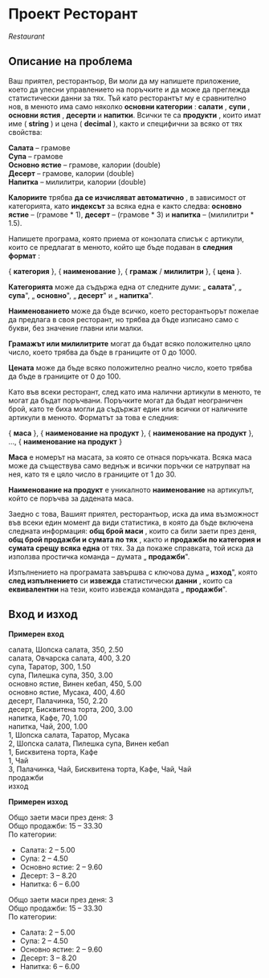 # Проект Ресторант

*Restaurant*

## Описание на проблема

Ваш приятел, ресторантьор, Ви моли да му напишете приложение, което да улесни управлението на поръчките и да може да преглежда статистически данни за тях. Тъй като ресторантът му е сравнително нов, в менюто има само няколко **основни категории** : **салати** , **супи** , **основни ястия** , **десерти** и **напитки**. Всички те са **продукти** , които имат име ( **string** ) и цена ( **decimal** ), както и специфични за всяко от тях свойства:

**Салата** – грамове  
**Супа** – грамове  
**Основно ястие** – грамове, калории (double)  
**Десерт** – грамове, калории (double)  
**Напитка** – милилитри, калории (double)  

**Калориите** трябва **да се изчисляват автоматично** , в зависимост от категорията, като **индексът** за всяка една е както следва: **основно ястие** – (грамове \* 1), **десерт** – (грамове \* 3) и **напитка** – (милилитри \* 1.5).

Напишете програма, която приема от конзолата списък с артикули, които се предлагат в менюто, който ще бъде подаван в **следния формат** :

{ **категория** }, { **наименование** }, { **грамаж** / **милилитри** }, { **цена** }.

**Категорията** може да съдържа една от следните думи: „ **салата**&quot;, „ **супа**&quot;, „ **основно**&quot;, „ **десерт**&quot; и „ **напитка**&quot;.

**Наименованието** може да бъде всичко, което ресторантьорът пожелае да предлага в своя ресторант, но трябва да бъде изписано само с букви, без значение главни или малки.

**Грамажът или милилитрите** могат да бъдат всяко положително цяло число, което трябва да бъде в границите от 0 до 1000.

**Цената** може да бъде всяко положително реално число, което трябва да бъде в границите от 0 до 100.

Като във всеки ресторант, след като има налични артикули в менюто, те могат да бъдат поръчвани. Поръчките могат да бъдат неограничен брой, като те биха могли да съдържат един или всички от наличните артикули в менюто. Форматът за това е следния:

{ **маса** }, { **наименование на продукт** }, { **наименование на продукт** }, …, { **наименование на продукт** }

**Маса** е номерът на масата, за която се отнася поръчката. Всяка маса може да съществува само веднъж и всички поръчки се натрупват на нея, като тя е цяло число в границите от 1 до 30.

**Наименование на продукт** е уникалното **наименование** на артикулът, който се поръчва за дадената маса.

Заедно с това, Вашият приятел, ресторантьор, иска да има възможност във всеки един момент да види статистика, в която да бъде включена следната информация: **общ брой маси** , които са били заети през деня, **общ брой продажби и сумата по тях** , както и **продажби по категория и сумата срещу всяка една** от тях. За да покаже справката, той иска да използва простичка команда – думата „ **продажби**&quot;.

Изпълнението на програмата завършва с ключова дума „ **изход**&quot;, която **след изпълнението** си **извежда** статистически **данни** , които са **еквивалентни** на тези, които извежда командата „ **продажби**&quot;.

## Вход и изход

**Примерен вход**

салата, Шопска салата, 350, 2.50  
салата, Овчарска салата, 400, 3.20  
супа, Таратор, 300, 1.50  
супа, Пилешка супа, 350, 3.00  
основно ястие, Винен кебап, 450, 5.00  
основно ястие, Мусака, 400, 4.60  
десерт, Палачинка, 150, 2.20  
десерт, Бисквитена торта, 200, 3.00  
напитка, Кафе, 70, 1.00  
напитка, Чай, 200, 1.00  
1, Шопска салата, Таратор, Мусака  
2, Шопска салата, Пилешка супа, Винен кебап  
1, Бисквитена торта, Кафе  
1, Чай  
3, Палачинка, Чай, Бисквитена торта, Кафе, Чай, Чай  
продажби  
изход  

**Примерен изход**

Общо заети маси през деня: 3  
Общо продажби: 15 – 33.30  
По категории:  
- Салата: 2 – 5.00  
- Супа: 2 – 4.50  
- Основно ястие: 2 – 9.60  
- Десерт: 3 – 8.20  
- Напитка: 6 – 6.00  

Общо заети маси през деня: 3  
Общо продажби: 15 – 33.30  
По категории:  
- Салата: 2 – 5.00  
- Супа: 2 – 4.50  
- Основно ястие: 2 – 9.60  
- Десерт: 3 – 8.20  
- Напитка: 6 – 6.00  
